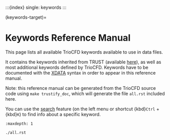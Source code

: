 :::{index} single: keywords
:::

(keywords-target)=
# Keywords Reference Manual

This page lists all available TrioCFD keywords available to use in data files.

It contains the keywords inherited from TRUST (available [here](https://cea-trust-platform.readthedocs.io/en/latest/_srcs_processed/reference/)), as well as most additional keywords defined by TrioCFD. Keywords have to be documented with the [XDATA](XDATA) syntax in order to appear in this reference manual.

Note: this reference manual can be generated from the TrioCFD source code using `make trustify_doc`, which will generate the file `all.rst` included here.

You can use the [search](search) feature (on the left menu or shortcut {kbd}`Ctrl` + {kbd}`K`) to find info about a specific keyword.

```{toctree}
:maxdepth: 1

./all.rst
```